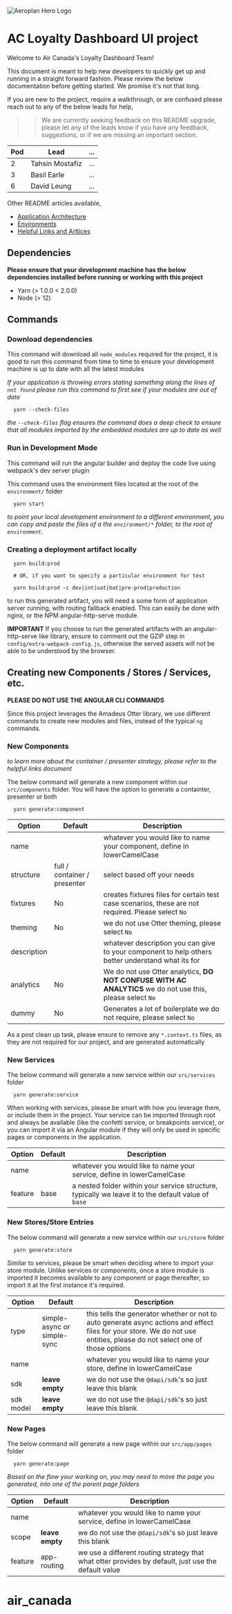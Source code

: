 ![Aeroplan Hero Logo](https://www.aircanada.com/content/dam/aircanada/loyalty-content/images/hero-aeroplan.png)
# AC Loyalty Dashboard UI project

Welcome to Air Canada's Loyalty Dashboard Team!

This document is meant to help new developers to quickly get up and running in a straight forward fashion. Please review the below documentation before getting started. We promise it's not that long.

If you are new to the project, require a walkthrough, or are confused please reach out to any of the below leads for help,

>> We are currently seeking feedback on this README upgrade, please let any of the leads know if you have any feedback, suggestions, or if we are missing an important section.

Pod | Lead | ...
--- | ---- | ---
2 | Tahsin Mostafiz | ...
3 | Basil Earle | ...
6 | David Leung | ...

Other README articles available,
- [Application Architecture](./readmes/application-architecture.md)
- [Environments](./readmes/environments.md)
- [Helpful Links and Artlices](./readmes/helpful-links.md)  

## Dependencies

**Please ensure that your development machine has the below dependencies installed before running or working with this project**

* Yarn (> 1.0.0 < 2.0.0)
* Node (> 12)

## Commands 

### Download dependencies

This command will download all `node_modules` required for the project, it is good to run this command from time to time to ensure your development machine is up to date with all the latest modules

*If your application is throwing errors stating something along the lines of `not found` please run this command to first see if your modules are out of date*

```
  yarn --check-files
```

*the `--check-files` flag ensures the command does a deep check to ensure that all modules imported by the embedded modules are up to date as well*

### Run in Development Mode

This command will run the angular builder and deploy the code live using webpack's dev server plugin

This command uses the environment files located at the root of the `environment/` folder 

```
  yarn start
```

*to point your local development environment to a different environment, you can copy and paste the files of a the `environment/*` folder, to the root of `environment`.*

### Creating a deployment artifact locally
```
  yarn build:prod

  # OR, if you want to specify a particular environment for test

  yarn build:prod -c dev|int|uat|bat|pre-prod|production
```

to run this generated artifact, you will need a some form of application server running, with routing fallback enabled. This can easily be done with nginx, or the NPM angular-http-serve module.

**IMPORTANT** If you choose to run the generated artifacts with an angular-http-serve like library, ensure to comment out the GZIP step in `config/extra-webpack-config.js`, otherwise the served assets will not be able to be understood by the browser.

## Creating new Components / Stores / Services, etc.

**PLEASE DO NOT USE THE ANGULAR CLI COMMANDS**

Since this project leverages the Amadeus Otter library, we use different commands to create new modules and files, instead of the typical `ng` commands.

### New Components

*to learn more about the container / presenter strategy, please refer to the helpful links document*

The below command will generate a new component within our `src/components` folder. You will have the option to generate a containter, presenter or both

```
  yarn generate:component
```

Option | Default | Description
------ | ------- | -----------
name | <no default value> | whatever you would like to name your component, define in lowerCamelCase
structure | full / container / presenter | select based off your needs
fixtures | No | creates fixtures files for certain test case scenarios, these are not required. Please select `No`
theming | No | we do not use Otter theming, please select `No`
description | <no default value> | whatever description you can give to your component to help others better understand what its for
analytics | No | We do not use Otter analytics, **DO NOT CONFUSE WITH AC ANALYTICS** we do not use this, please select `No`
dummy | No | Generates a lot of boilerplate we do not require, please select `No`

As a post clean up task, please ensure to remove any `*.context.ts` files, as they are not required for our project, and are generated automatically

### New Services

The below command will generate a new service within our `src/services` folder

```
  yarn generate:service
```

When working with services, please be smart with how you leverage them, or include them in the project. Your service can be imported through root and always be available (like the confetti service, or breakpoints service), or you can import it via an Angular module if they will only be used in specific pages or components in the application.

Option | Default | Description
------ | ------- | -----------
name | <no default value> | whatever you would like to name your service, define in lowerCamelCase
feature | base | a nested folder within your service structure, typically we leave it to the default value of `base`

### New Stores/Store Entries

The below command will generate a new service within our `src/store` folder

```
  yarn generate:store
```

Similar to services, please be smart when deciding where to import your store module. Unlike services or components, once a store module is imported it becomes available to any component or page thereafter, so import it at the first instance it's required.

Option | Default | Description
------ | ------- | -----------
type | simple-async or simple-sync | this tells the generator whether or not to auto generate async actions and effect files for your store. We do not use entities, please do not select one of those options
name | <no default value> | whatever you would like to name your store, define in lowerCamelCase
sdk | **leave empty** | we do not use the `@dapi/sdk`'s so just leave this blank
sdk model | **leave empty** | we do not use the `@dapi/sdk`'s so just leave this blank

### New Pages

The below command will generate a new page within our `src/app/pages` folder

```
  yarn generate:page
```

*Based on the flow your working on, you may need to move the page you generated, into one of the parent page folders*

Option | Default | Description
------ | ------- | -----------
name | <no default value> | whatever you would like to name your service, define in lowerCamelCase
scope | **leave empty** | we do not use the `@dapi/sdk`'s so just leave this blank
feature | app-routing | we use a different routing strategy that what otter provides by default, just use the default value
# air_canada
